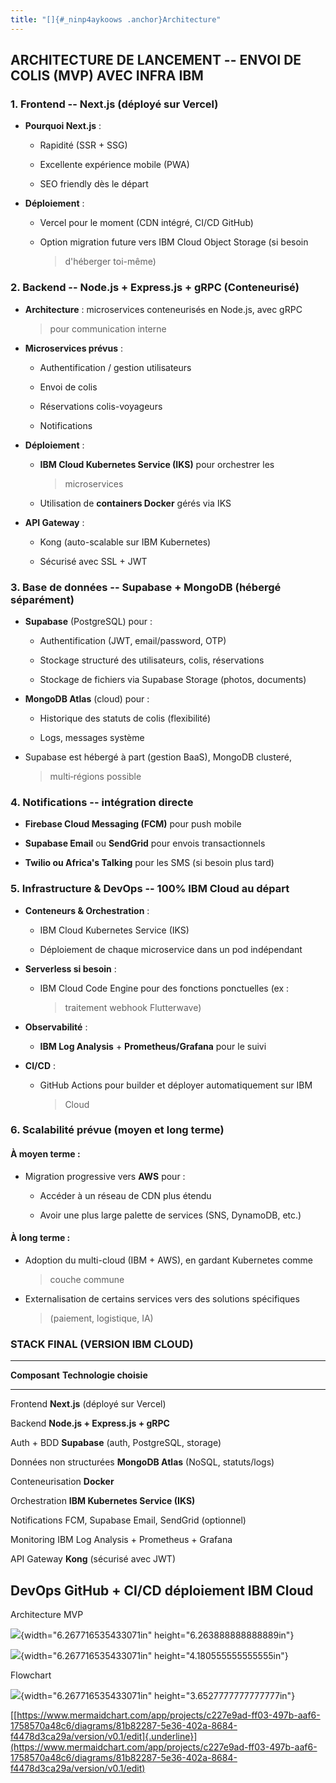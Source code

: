 ```yaml
---
title: "[]{#_ninp4aykoows .anchor}Architecture"
---
```


## **ARCHITECTURE DE LANCEMENT -- ENVOI DE COLIS (MVP) AVEC INFRA IBM**

### **1. Frontend -- Next.js (déployé sur Vercel)**

-   **Pourquoi Next.js** :

    -   Rapidité (SSR + SSG)

    -   Excellente expérience mobile (PWA)

    -   SEO friendly dès le départ

-   **Déploiement** :

    -   Vercel pour le moment (CDN intégré, CI/CD GitHub)

    -   Option migration future vers IBM Cloud Object Storage (si besoin
        > d'héberger toi-même)

### **2. Backend -- Node.js + Express.js + gRPC (Conteneurisé)**

-   **Architecture** : microservices conteneurisés en Node.js, avec gRPC
    > pour communication interne

-   **Microservices prévus** :

    -   Authentification / gestion utilisateurs

    -   Envoi de colis

    -   Réservations colis-voyageurs

    -   Notifications

-   **Déploiement** :

    -   **IBM Cloud Kubernetes Service (IKS)** pour orchestrer les
        > microservices

    -   Utilisation de **containers Docker** gérés via IKS

-   **API Gateway** :

    -   Kong (auto-scalable sur IBM Kubernetes)

    -   Sécurisé avec SSL + JWT

### **3. Base de données -- Supabase + MongoDB (hébergé séparément)**

-   **Supabase** (PostgreSQL) pour :

    -   Authentification (JWT, email/password, OTP)

    -   Stockage structuré des utilisateurs, colis, réservations

    -   Stockage de fichiers via Supabase Storage (photos, documents)

-   **MongoDB Atlas** (cloud) pour :

    -   Historique des statuts de colis (flexibilité)

    -   Logs, messages système

-   Supabase est hébergé à part (gestion BaaS), MongoDB clusteré,
    > multi‑régions possible

### **4. Notifications -- intégration directe**

-   **Firebase Cloud Messaging (FCM)** pour push mobile

-   **Supabase Email** ou **SendGrid** pour envois transactionnels

-   **Twilio ou Africa's Talking** pour les SMS (si besoin plus tard)

### **5. Infrastructure & DevOps -- 100% IBM Cloud au départ**

-   **Conteneurs & Orchestration** :

    -   IBM Cloud Kubernetes Service (IKS)

    -   Déploiement de chaque microservice dans un pod indépendant

-   **Serverless si besoin** :

    -   IBM Cloud Code Engine pour des fonctions ponctuelles (ex :
        > traitement webhook Flutterwave)

-   **Observabilité** :

    -   **IBM Log Analysis** + **Prometheus/Grafana** pour le suivi

-   **CI/CD** :

    -   GitHub Actions pour builder et déployer automatiquement sur IBM
        > Cloud

### **6. Scalabilité prévue (moyen et long terme)**

#### **À moyen terme :**

-   Migration progressive vers **AWS** pour :

    -   Accéder à un réseau de CDN plus étendu

    -   Avoir une plus large palette de services (SNS, DynamoDB, etc.)

#### **À long terme :**

-   Adoption du multi-cloud (IBM + AWS), en gardant Kubernetes comme
    > couche commune

-   Externalisation de certains services vers des solutions spécifiques
    > (paiement, logistique, IA)

### **STACK FINAL (VERSION IBM CLOUD)**

  -----------------------------------------------------------------------
  **Composant**             **Technologie choisie**
  ------------------------- ---------------------------------------------
  Frontend                  **Next.js** (déployé sur Vercel)

  Backend                   **Node.js + Express.js + gRPC**

  Auth + BDD                **Supabase** (auth, PostgreSQL, storage)

  Données non structurées   **MongoDB Atlas** (NoSQL, statuts/logs)

  Conteneurisation          **Docker**

  Orchestration             **IBM Kubernetes Service (IKS)**

  Notifications             FCM, Supabase Email, SendGrid (optionnel)

  Monitoring                IBM Log Analysis + Prometheus + Grafana

  API Gateway               **Kong** (sécurisé avec JWT)

  DevOps                    GitHub + CI/CD déploiement IBM Cloud
  -----------------------------------------------------------------------

Architecture MVP

![](./image3.png){width="6.267716535433071in"
height="6.263888888888889in"}

![](./image1.png){width="6.267716535433071in"
height="4.180555555555555in"}

Flowchart

![](./image2.png){width="6.267716535433071in"
height="3.6527777777777777in"}

[[https://www.mermaidchart.com/app/projects/c227e9ad-ff03-497b-aaf6-1758570a48c6/diagrams/81b82287-5e36-402a-8684-f4478d3ca29a/version/v0.1/edit]{.underline}](https://www.mermaidchart.com/app/projects/c227e9ad-ff03-497b-aaf6-1758570a48c6/diagrams/81b82287-5e36-402a-8684-f4478d3ca29a/version/v0.1/edit)
